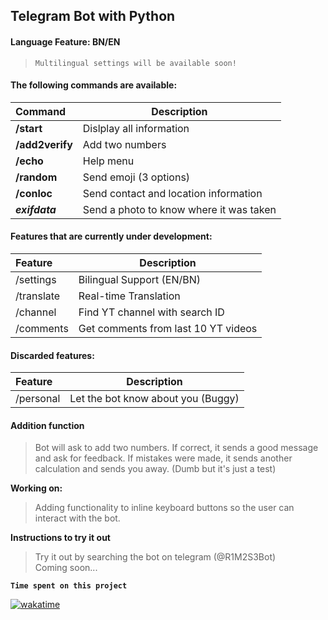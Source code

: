 ## Telegram Bot with Python

#### Language Feature: BN/EN
> `Multilingual settings will be available soon!`

#### The following commands are available:
| Command | Description |
|:-------|-----------|
| **/start** | Dislplay all information |
| **/add2verify** | Add two numbers |
| **/echo** | Help menu |
| **/random** | Send emoji (3 options) |
| **/conloc** | Send contact and location information |
| _**exifdata**_ | Send a photo to know where it was taken |


#### Features that are currently under development:
| Feature | Description |
|:-------|-----------|
| /settings | Bilingual Support (EN/BN) |
| /translate | Real-time Translation |
| /channel | Find YT channel with search ID |
| /comments | Get comments from last 10 YT videos |

#### Discarded features:
| Feature | Description |
|:-------|-----------|
| /personal | Let the bot know about you (Buggy) |

#### Addition function
> Bot will ask to add two numbers. If correct, it sends a good message and ask for feedback. If mistakes were made, it sends another calculation and sends you away. (Dumb but it's just a test)

**Working on:**
> Adding functionality to inline keyboard buttons so the user can interact with the bot.   

**Instructions to try it out**
> Try it out by searching the bot on telegram (@R1M2S3Bot)  
> Coming soon...  


**`Time spent on this project`**

[![wakatime](https://wakatime.com/badge/user/0602677e-e1f1-4ba7-90c1-770c3a600207/project/359e1b74-6519-493d-8045-68ff46564e48.svg)](https://wakatime.com/badge/user/0602677e-e1f1-4ba7-90c1-770c3a600207/project/359e1b74-6519-493d-8045-68ff46564e48)